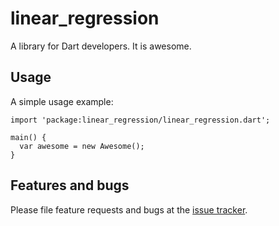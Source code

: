 # linear_regression

A library for Dart developers. It is awesome.

## Usage

A simple usage example:

    import 'package:linear_regression/linear_regression.dart';

    main() {
      var awesome = new Awesome();
    }

## Features and bugs

Please file feature requests and bugs at the [issue tracker][tracker].

[tracker]: http://example.com/issues/replaceme

